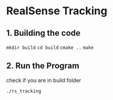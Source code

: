 # RealSense Tracking

## 1. Building the code

`mkdir build`
`cd build`
`cmake ..`
`make`

## 2. Run the Program

check if you are in build folder

`./rs_tracking`